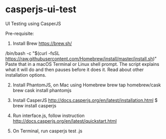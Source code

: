 # casperjs-ui-test
UI Testing using CasperJS

Pre-requisite:
1. Install Brew https://brew.sh/

/bin/bash -c "$(curl -fsSL https://raw.githubusercontent.com/Homebrew/install/master/install.sh)"
Paste that in a macOS Terminal or Linux shell prompt.
The script explains what it will do and then pauses before it does it. Read about other installation options.

2. Install PhantomJS, on Mac using Homebrew
brew tap homebrew/cask
brew cask install phantomjs

3. Install CasperJS http://docs.casperjs.org/en/latest/installation.html
$ brew install casperjs

4. Run interface.js, follow instruction
http://docs.casperjs.org/en/latest/quickstart.html

5. On Terminal, run casperjs test <file>.js 

